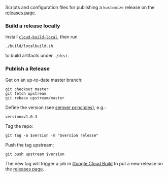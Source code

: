 [releases page]: https://github.com/kubernetes-sigs/kustomize/releases
[`cloud-build-local`]: https://github.com/GoogleCloudPlatform/cloud-build-local
[Google Cloud Build]: https://cloud.google.com/cloud-build

Scripts and configuration files for publishing a
`kustomize` release on the [releases page].

### Build a release locally

Install [`cloud-build-local`], then run

```
./build/localbuild.sh
```

to build artifacts under `./dist`.

### Publish a Release

Get on an up-to-date master branch:
```
git checkout master
git fetch upstream
git rebase upstream/master
```

Define the version (see [semver principles](https://semver.org)), e.g.:
```
version=v1.0.3
```

Tag the repo:
```
git tag -a $version -m "$version release"
```

Push the tag upstream:
```
git push upstream $version
```

The new tag will trigger a job in [Google Cloud
Build] to put a new release on the [releases page].
